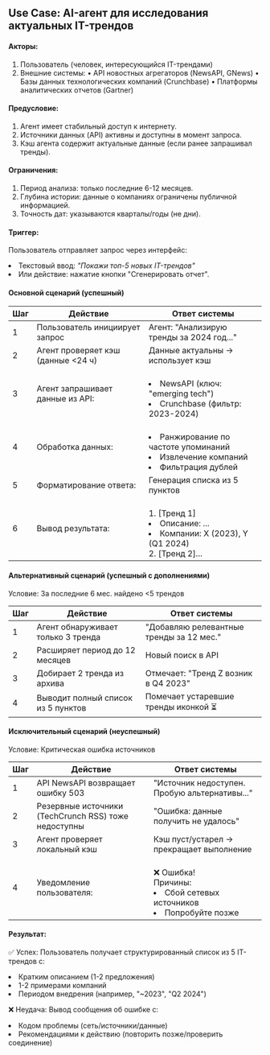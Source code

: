 ## Use Case: AI-агент для исследования актуальных IT-трендов

#### Акторы:
1. Пользователь (человек, интересующийся IT-трендами)
2. Внешние системы:
		• API новостных агрегаторов (NewsAPI, GNews)
        • Базы данных технологических компаний (Crunchbase)
        • Платформы аналитических отчетов (Gartner)<br>

#### Предусловие:
1. Агент имеет стабильный доступ к интернету.
2. Источники данных (API) активны и доступны в момент запроса.
3. Кэш агента содержит актуальные данные (если ранее запрашивал тренды).

#### Ограничения:
1. Период анализа: только последние 6-12 месяцев.
2. Глубина истории: данные о компаниях ограничены публичной информацией.
3. Точность дат: указываются кварталы/годы (не дни).

#### Триггер:
Пользователь отправляет запрос через интерфейс:
		<li>Текстовый ввод: *"Покажи топ-5 новых IT-трендов"*
        <li>Или действие: нажатие кнопки "Сгенерировать отчет".<br>

#### Основной сценарий (успешный)
|Шаг    |   Действие    |	Ответ системы|
|-------|---------------|----------------|
|1  |   Пользователь инициирует запрос  |	Агент: "Анализирую тренды за 2024 год..."|
|2	|   Агент проверяет кэш (данные <24 ч)	|   Данные актуальны → использует кэш|
|3	|   Агент запрашивает данные из API:	|   <br><li> NewsAPI (ключ: "emerging tech")<br><li> Crunchbase (фильтр: 2023-2024)<br>|
|4	|   Обработка данных:	|   <br><li> Ранжирование по частоте упоминаний<br><li> Извлечение компаний<br><li> Фильтрация дублей<br>|
|5	|   Форматирование ответа:	|   Генерация списка из 5 пунктов|
|6	|   Вывод результата:	|<br>1. [Тренд 1]<br> <li> Описание: ...<br> <li> Компании: X (2023), Y (Q1 2024)<br>2. [Тренд 2]...|
#### Альтернативный сценарий (успешный с дополнениями)
Условие: За последние 6 мес. найдено <5 трендов

|Шаг	|   Действие	|   Ответ системы|
|-------|---------------|----------------|
|1	|   Агент обнаруживает только 3 тренда	|   "Добавляю релевантные тренды за 12 мес."|
|2	|   Расширяет период до 12 месяцев	|   Новый поиск в API|
|3	|   Добирает 2 тренда из архива |	Отмечает: "Тренд Z возник в Q4 2023"|
|4	|   Выводит полный список из 5 пунктов	|   Помечает устаревшие тренды иконкой ⏳|
#### Исключительный сценарий (неуспешный)
Условие: Критическая ошибка источников

|Шаг	|   Действие	|   Ответ системы|
|-------|---------------|----------------|
|1	|   API NewsAPI возвращает ошибку 503	|   "Источник недоступен. Пробую альтернативы..."|
|2	|   Резервные источники (TechCrunch RSS) тоже недоступны	|   "Ошибка: данные получить не удалось"|
|3	|   Агент проверяет локальный кэш	|   Кэш пуст/устарел → прекращает выполнение|
|4	|   Уведомление пользователя:	|   <br>❌ Ошибка!<br>Причины:<br> <li>Сбой сетевых источников<br><li> Попробуйте позже<br>|
#### Результат:

✅ Успех:
Пользователь получает структурированный список из 5 IT-трендов с:
    <li> Кратким описанием (1-2 предложения)
    <li> 1-2 примерами компаний
    <li> Периодом внедрения (например, "~2023", "Q2 2024")<br>

❌ Неудача:
Вывод сообщения об ошибке с:
<li> Кодом проблемы (сеть/источники/данные)
<li>Рекомендациями к действию (повторить позже/проверить соединение)